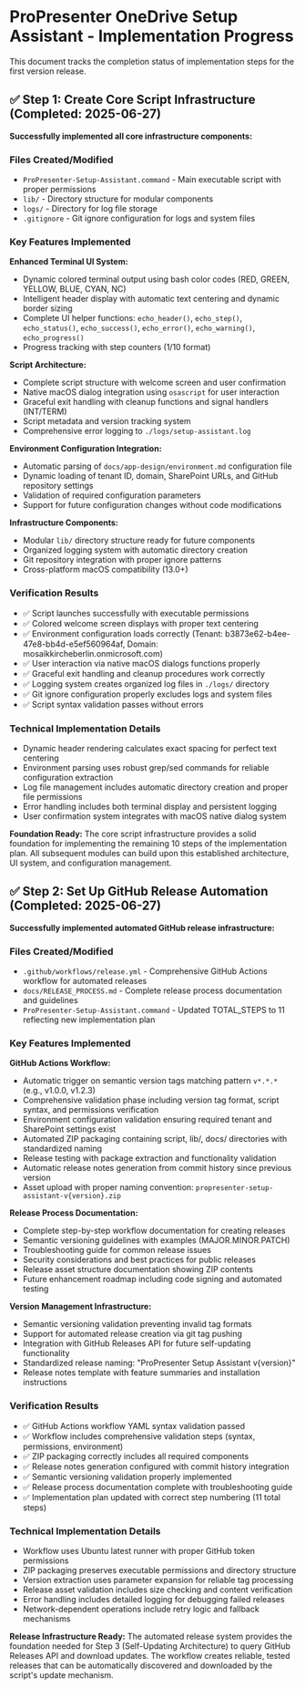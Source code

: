 # ProPresenter OneDrive Setup Assistant - Implementation Progress

This document tracks the completion status of implementation steps for the first version release.

## ✅ Step 1: Create Core Script Infrastructure (Completed: 2025-06-27)

**Successfully implemented all core infrastructure components:**

### Files Created/Modified

- `ProPresenter-Setup-Assistant.command` - Main executable script with proper permissions
- `lib/` - Directory structure for modular components
- `logs/` - Directory for log file storage
- `.gitignore` - Git ignore configuration for logs and system files

### Key Features Implemented

**Enhanced Terminal UI System:**

- Dynamic colored terminal output using bash color codes (RED, GREEN, YELLOW, BLUE, CYAN, NC)
- Intelligent header display with automatic text centering and dynamic border sizing
- Complete UI helper functions: `echo_header()`, `echo_step()`, `echo_status()`, `echo_success()`, `echo_error()`, `echo_warning()`, `echo_progress()`
- Progress tracking with step counters (1/10 format)

**Script Architecture:**

- Complete script structure with welcome screen and user confirmation
- Native macOS dialog integration using `osascript` for user interaction
- Graceful exit handling with cleanup functions and signal handlers (INT/TERM)
- Script metadata and version tracking system
- Comprehensive error logging to `./logs/setup-assistant.log`

**Environment Configuration Integration:**

- Automatic parsing of `docs/app-design/environment.md` configuration file
- Dynamic loading of tenant ID, domain, SharePoint URLs, and GitHub repository settings
- Validation of required configuration parameters
- Support for future configuration changes without code modifications

**Infrastructure Components:**

- Modular `lib/` directory structure ready for future components
- Organized logging system with automatic directory creation
- Git repository integration with proper ignore patterns
- Cross-platform macOS compatibility (13.0+)

### Verification Results

- ✅ Script launches successfully with executable permissions
- ✅ Colored welcome screen displays with proper text centering
- ✅ Environment configuration loads correctly (Tenant: b3873e62-b4ee-47e8-bb4d-e5ef560964af, Domain: mosaikkircheberlin.onmicrosoft.com)
- ✅ User interaction via native macOS dialogs functions properly
- ✅ Graceful exit handling and cleanup procedures work correctly
- ✅ Logging system creates organized log files in `./logs/` directory
- ✅ Git ignore configuration properly excludes logs and system files
- ✅ Script syntax validation passes without errors

### Technical Implementation Details

- Dynamic header rendering calculates exact spacing for perfect text centering
- Environment parsing uses robust grep/sed commands for reliable configuration extraction
- Log file management includes automatic directory creation and proper file permissions
- Error handling includes both terminal display and persistent logging
- User confirmation system integrates with macOS native dialog system

**Foundation Ready:** The core script infrastructure provides a solid foundation for implementing the remaining 10 steps of the implementation plan. All subsequent modules can build upon this established architecture, UI system, and configuration management.

## ✅ Step 2: Set Up GitHub Release Automation (Completed: 2025-06-27)

**Successfully implemented automated GitHub release infrastructure:**

### Files Created/Modified

- `.github/workflows/release.yml` - Comprehensive GitHub Actions workflow for automated releases
- `docs/RELEASE_PROCESS.md` - Complete release process documentation and guidelines
- `ProPresenter-Setup-Assistant.command` - Updated TOTAL_STEPS to 11 reflecting new implementation plan

### Key Features Implemented

**GitHub Actions Workflow:**

- Automatic trigger on semantic version tags matching pattern `v*.*.*` (e.g., v1.0.0, v1.2.3)
- Comprehensive validation phase including version tag format, script syntax, and permissions verification
- Environment configuration validation ensuring required tenant and SharePoint settings exist
- Automated ZIP packaging containing script, lib/, docs/ directories with standardized naming
- Release testing with package extraction and functionality validation
- Automatic release notes generation from commit history since previous version
- Asset upload with proper naming convention: `propresenter-setup-assistant-v{version}.zip`

**Release Process Documentation:**

- Complete step-by-step workflow documentation for creating releases
- Semantic versioning guidelines with examples (MAJOR.MINOR.PATCH)
- Troubleshooting guide for common release issues
- Security considerations and best practices for public releases
- Release asset structure documentation showing ZIP contents
- Future enhancement roadmap including code signing and automated testing

**Version Management Infrastructure:**

- Semantic versioning validation preventing invalid tag formats
- Support for automated release creation via git tag pushing
- Integration with GitHub Releases API for future self-updating functionality
- Standardized release naming: "ProPresenter Setup Assistant v{version}"
- Release notes template with feature summaries and installation instructions

### Verification Results

- ✅ GitHub Actions workflow YAML syntax validation passed
- ✅ Workflow includes comprehensive validation steps (syntax, permissions, environment)
- ✅ ZIP packaging correctly includes all required components
- ✅ Release notes generation configured with commit history integration
- ✅ Semantic versioning validation properly implemented
- ✅ Release process documentation complete with troubleshooting guide
- ✅ Implementation plan updated with correct step numbering (11 total steps)

### Technical Implementation Details

- Workflow uses Ubuntu latest runner with proper GitHub token permissions
- ZIP packaging preserves executable permissions and directory structure
- Version extraction uses parameter expansion for reliable tag processing
- Release asset validation includes size checking and content verification
- Error handling includes detailed logging for debugging failed releases
- Network-dependent operations include retry logic and fallback mechanisms

**Release Infrastructure Ready:** The automated release system provides the foundation needed for Step 3 (Self-Updating Architecture) to query GitHub Releases API and download updates. The workflow creates reliable, tested releases that can be automatically discovered and downloaded by the script's update mechanism.
